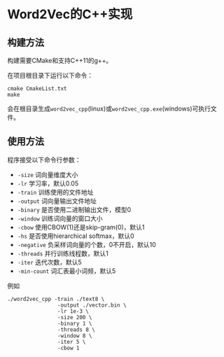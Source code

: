 # Word2Vec的C++实现

## 构建方法
构建需要CMake和支持C++11的g++。

在项目根目录下运行以下命令：

```
cmake CmakeList.txt
make
```
会在根目录生成`word2vec_cpp`(linux)或`word2vec_cpp.exe`(windows)可执行文件。

## 使用方法

程序接受以下命令行参数：
- `-size`   词向量维度大小
- `-lr`  学习率，默认0.05
- `-train`  训练使用的文件地址
- `-output` 词向量输出文件地址
- `-binary` 是否使用二进制输出文件，模型0
- `-window`  训练词向量的窗口大小
- `-cbow`    使用CBOW(1)还是skip-gram(0)，默认1
- `-hs`  是否使用hierarchical softmax，默认0
- `-negative`    负采样词向量的个数，0不开启，默认10
- `-threads` 并行训练线程数，默认1
- `-iter`   迭代次数，默认5
- `-min-count`  词汇表最小词频，默认5

例如
```shell script
./word2vec_cpp -train ./text8 \
                -output ./vector.bin \
                -lr 1e-3 \
                -size 200 \
                -binary 1 \
                -threads 8 \
                -window 8 \
                -iter 5 \
                -cbow 1
```
